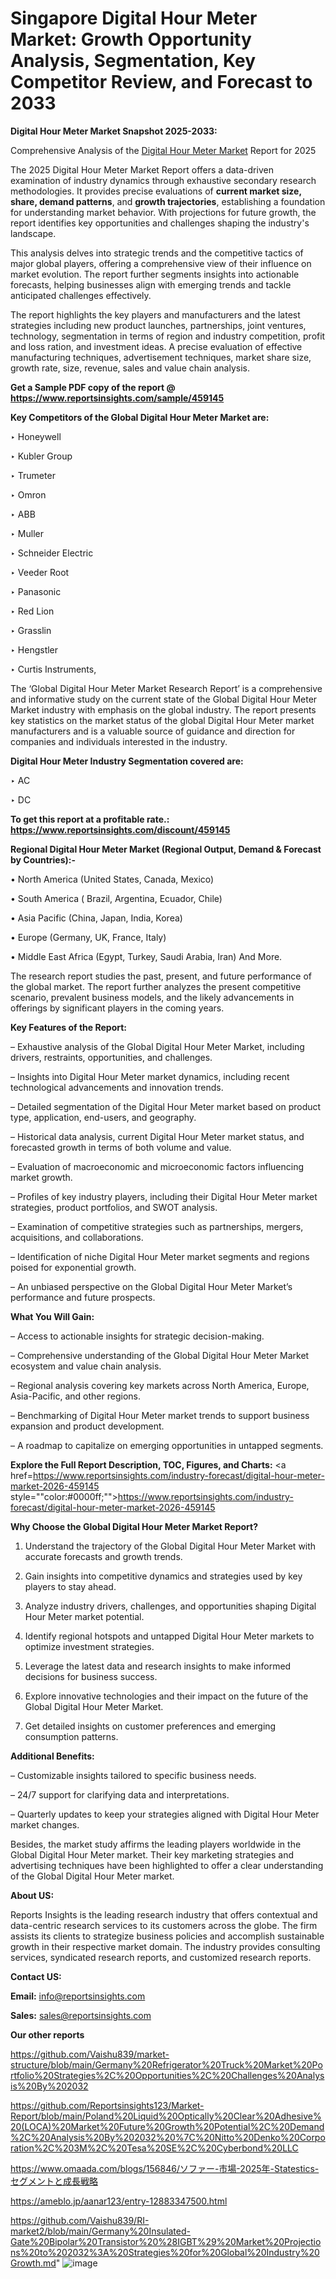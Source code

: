 # Singapore Digital Hour Meter Market: Growth Opportunity Analysis, Segmentation, Key Competitor Review, and Forecast to 2033

<strong>Digital Hour Meter Market Snapshot 2025-2033:</strong>

Comprehensive Analysis of the <a href=https://www.reportsinsights.com/sample/459145>Digital Hour Meter Market</a> Report for 2025

The 2025 Digital Hour Meter Market Report offers a data-driven examination of industry dynamics through exhaustive secondary research methodologies. It provides precise evaluations of <strong>current market size, share, demand patterns</strong>, and <strong>growth trajectories</strong>, establishing a foundation for understanding market behavior. With projections for future growth, the report identifies key opportunities and challenges shaping the industry's landscape.

This analysis delves into strategic trends and the competitive tactics of major global players, offering a comprehensive view of their influence on market evolution. The report further segments insights into actionable forecasts, helping businesses align with emerging trends and tackle anticipated challenges effectively.

The report highlights the key players and manufacturers and the latest strategies including new product launches, partnerships, joint ventures, technology, segmentation in terms of region and industry competition, profit and loss ration, and investment ideas. A precise evaluation of effective manufacturing techniques, advertisement techniques, market share size, growth rate, size, revenue, sales and value chain analysis.

<strong>Get a Sample PDF copy of the report @ <a href=https://www.reportsinsights.com/sample/459145 style=color:#0000ff;>https://www.reportsinsights.com/sample/459145</a></strong>

<strong>Key Competitors of the Global Digital Hour Meter Market are:</strong>

‣ Honeywell

‣ Kubler Group

‣ Trumeter

‣ Omron

‣ ABB

‣ Muller

‣ Schneider Electric

‣ Veeder Root

‣ Panasonic

‣ Red Lion

‣ Grasslin

‣ Hengstler

‣ Curtis Instruments,

The ‘Global Digital Hour Meter Market Research Report’ is a comprehensive and informative study on the current state of the Global Digital Hour Meter Market industry with emphasis on the global industry. The report presents key statistics on the market status of the global Digital Hour Meter market manufacturers and is a valuable source of guidance and direction for companies and individuals interested in the industry.

<strong>Digital Hour Meter Industry Segmentation covered are:</strong>

‣ AC

‣ DC

<strong>To get this report at a profitable rate.: <a href=https://www.reportsinsights.com/discount/459145 style=color:#0000ff;>https://www.reportsinsights.com/discount/459145</a></strong>

<strong>Regional Digital Hour Meter Market (Regional Output, Demand &amp; Forecast by Countries):-</strong>

• North America (United States, Canada, Mexico)

• South America ( Brazil, Argentina, Ecuador, Chile)

• Asia Pacific (China, Japan, India, Korea)

• Europe (Germany, UK, France, Italy)

• Middle East Africa (Egypt, Turkey, Saudi Arabia, Iran) And More.

The research report studies the past, present, and future performance of the global market. The report further analyzes the present competitive scenario, prevalent business models, and the likely advancements in offerings by significant players in the coming years.

<strong>Key Features of the Report:</strong>

– Exhaustive analysis of the Global Digital Hour Meter Market, including drivers, restraints, opportunities, and challenges.

– Insights into Digital Hour Meter market dynamics, including recent technological advancements and innovation trends.

– Detailed segmentation of the Digital Hour Meter market based on product type, application, end-users, and geography.

– Historical data analysis, current Digital Hour Meter market status, and forecasted growth in terms of both volume and value.

– Evaluation of macroeconomic and microeconomic factors influencing market growth.

– Profiles of key industry players, including their Digital Hour Meter market strategies, product portfolios, and SWOT analysis.

– Examination of competitive strategies such as partnerships, mergers, acquisitions, and collaborations.

– Identification of niche Digital Hour Meter market segments and regions poised for exponential growth.

– An unbiased perspective on the Global Digital Hour Meter Market’s performance and future prospects.

<strong>What You Will Gain:</strong>

– Access to actionable insights for strategic decision-making.

– Comprehensive understanding of the Global Digital Hour Meter Market ecosystem and value chain analysis.

– Regional analysis covering key markets across North America, Europe, Asia-Pacific, and other regions.

– Benchmarking of Digital Hour Meter market trends to support business expansion and product development.

– A roadmap to capitalize on emerging opportunities in untapped segments.

<strong>Explore the Full Report Description, TOC, Figures, and Charts:</strong>
<a href=https://www.reportsinsights.com/industry-forecast/digital-hour-meter-market-2026-459145 style=""color:#0000ff;"">https://www.reportsinsights.com/industry-forecast/digital-hour-meter-market-2026-459145</a>

<strong>Why Choose the Global Digital Hour Meter Market Report?</strong>

1. Understand the trajectory of the Global Digital Hour Meter Market with accurate forecasts and growth trends.

2. Gain insights into competitive dynamics and strategies used by key players to stay ahead.

3. Analyze industry drivers, challenges, and opportunities shaping Digital Hour Meter market potential.

4. Identify regional hotspots and untapped Digital Hour Meter markets to optimize investment strategies.

5. Leverage the latest data and research insights to make informed decisions for business success.

6. Explore innovative technologies and their impact on the future of the Global Digital Hour Meter Market.

7. Get detailed insights on customer preferences and emerging consumption patterns.

<strong>Additional Benefits:</strong>

– Customizable insights tailored to specific business needs.

– 24/7 support for clarifying data and interpretations.

– Quarterly updates to keep your strategies aligned with Digital Hour Meter market changes.

Besides, the market study affirms the leading players worldwide in the Global Digital Hour Meter market. Their key marketing strategies and advertising techniques have been highlighted to offer a clear understanding of the Global Digital Hour Meter market.

<strong><strong>About US</strong>:</strong>

Reports Insights is the leading research industry that offers contextual and data-centric research services to its customers across the globe. The firm assists its clients to strategize business policies and accomplish sustainable growth in their respective market domain. The industry provides consulting services, syndicated research reports, and customized research reports.

<strong>Contact US:</strong>

<p class=><b>Email:</b> <a href=mailto:info@reportsinsights.com>info@reportsinsights.com</a></p>
<p class=><b>Sales:</b> <a href=mailto:sales@reportsinsights.com>sales@reportsinsights.com</a></p>

<strong>Our other reports</strong>

<a href=https://github.com/Vaishu839/market-structure/blob/main/Germany%20Refrigerator%20Truck%20Market%20Portfolio%20Strategies%2C%20Opportunities%2C%20Challenges%20Analysis%20By%202032>https://github.com/Vaishu839/market-structure/blob/main/Germany%20Refrigerator%20Truck%20Market%20Portfolio%20Strategies%2C%20Opportunities%2C%20Challenges%20Analysis%20By%202032</a>

<a href=https://github.com/Reportsinsights123/Market-Report/blob/main/Poland%20Liquid%20Optically%20Clear%20Adhesive%20(LOCA)%20Market%20Future%20Growth%20Potential%2C%20Demand%2C%20Analysis%20By%202032%20%7C%20Nitto%20Denko%20Corporation%2C%203M%2C%20Tesa%20SE%2C%20Cyberbond%20LLC>https://github.com/Reportsinsights123/Market-Report/blob/main/Poland%20Liquid%20Optically%20Clear%20Adhesive%20(LOCA)%20Market%20Future%20Growth%20Potential%2C%20Demand%2C%20Analysis%20By%202032%20%7C%20Nitto%20Denko%20Corporation%2C%203M%2C%20Tesa%20SE%2C%20Cyberbond%20LLC</a>

<a href=https://www.omaada.com/blogs/156846/ソファー-市場-2025年-Statestics-セグメントと成長戦略>https://www.omaada.com/blogs/156846/ソファー-市場-2025年-Statestics-セグメントと成長戦略</a>

<a href=https://ameblo.jp/aanar123/entry-12883347500.html>https://ameblo.jp/aanar123/entry-12883347500.html</a>

<a href=https://github.com/Vaishu839/RI-market2/blob/main/Germany%20Insulated-Gate%20Bipolar%20Transistor%20%28IGBT%29%20Market%20Projections%20to%202032%3A%20Strategies%20for%20Global%20Industry%20Growth.md>https://github.com/Vaishu839/RI-market2/blob/main/Germany%20Insulated-Gate%20Bipolar%20Transistor%20%28IGBT%29%20Market%20Projections%20to%202032%3A%20Strategies%20for%20Global%20Industry%20Growth.md</a>"
![image](https://github.com/user-attachments/assets/1c5a78ad-8e20-4b39-b350-ad55af3272bd)
